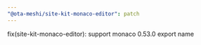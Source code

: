 ```yaml
---
"@ota-meshi/site-kit-monaco-editor": patch
---
```


fix(site-kit-monaco-editor): support monaco 0.53.0 export name
